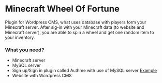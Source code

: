 # Minecraft Wheel Of Fortune #

Plugin for Wordpress CMS, what uses database with players form your Minecraft server. After sig-in with your Minecraft data (to website and Minecraft server), you are able to spin a wheel and get one random item to your inventory.

### What you need? ###

* Minecraft server
* MySQL server
* Sign up/Sign in plugin called Authme with use of MySQL server [Example](https://dev.bukkit.org/projects/authme)
* Website with Wordpress CMS
